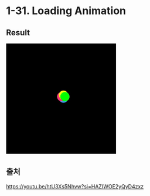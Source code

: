 # 1-31. Loading Animation

## Result

<img src="img/result.gif">

## 출처

https://youtu.be/htU3Xs5Nhvw?si=HAZIWOE2yQyD4zxz
